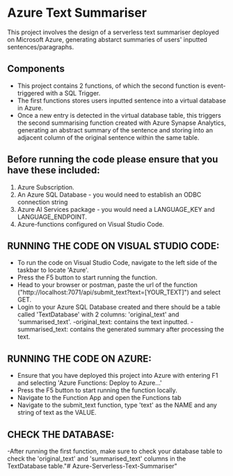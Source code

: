 # Azure Text Summariser
This project involves the design of a serverless text summariser deployed on Microsoft Azure, generating abstarct summaries of users' inputted sentences/paragraphs.

## Components
- This project contains 2 functions, of which the second function is event-triggered with a SQL Trigger.
- The first functions stores users inputted sentence into a virtual database in Azure.
- Once a new entry is detected in the virtual database table, this triggers the second summarising function created with Azure Synapse Analytics, generating an abstract summary of the sentence and storing into an adjacent column of the original sentence within the same table. 

## Before running the code please ensure that you have these included:
1. Azure Subscription.
2. An Azure SQL Database - you would need to establish an ODBC connection string
3. Azure AI Services package - you would need a LANGUAGE_KEY and LANGUAGE_ENDPOINT.
4. Azure-functions configured on Visual Studio Code.

## RUNNING THE CODE ON VISUAL STUDIO CODE:
- To run the code on Visual Studio Code, navigate to the left side of the taskbar to locate 'Azure'.
- Press the F5 button to start running the function.
- Head to your browser or postman, paste the url of the function ("http://localhost:7071/api/submit_text?text=[YOUR_TEXT]") and select GET.
- Login to your Azure SQL Database created and there should be a table called 'TextDatabase' with 2 columns: 'original_text' and 'summarised_text'.
  -original_text: contains the text inputted.
  -summarised_text: contains the generated summary after processing the text. 

## RUNNING THE CODE ON AZURE:
- Ensure that you have deployed this project into Azure with entering F1 and selecting 'Azure Functions: Deploy to Azure...'
- Press the F5 button to start running the function locally.
- Navigate to the Function App and open the Functions tab
- Navigate to the submit_text function, type 'text' as the NAME and any string of text as the VALUE.

## CHECK THE DATABASE:
-After running the first function, make sure to check your database table to check the 'original_text' and 'summarised_text' columns in the TextDatabase table."# Azure-Serverless-Text-Summariser" 
